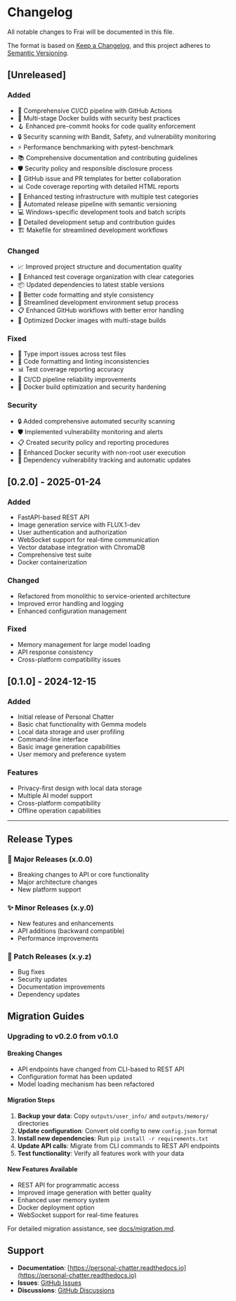 # Changelog

All notable changes to Frai will be documented in this file.

The format is based on [Keep a Changelog](https://keepachangelog.com/en/1.0.0/),
and this project adheres to [Semantic Versioning](https://semver.org/spec/v2.0.0.html).

## [Unreleased]

### Added
- 🔧 Comprehensive CI/CD pipeline with GitHub Actions
- 🐳 Multi-stage Docker builds with security best practices
- 🪝 Enhanced pre-commit hooks for code quality enforcement
- 🔒 Security scanning with Bandit, Safety, and vulnerability monitoring
- ⚡ Performance benchmarking with pytest-benchmark
- 📚 Comprehensive documentation and contributing guidelines
- 🛡️ Security policy and responsible disclosure process
- 🎯 GitHub issue and PR templates for better collaboration
- 📊 Code coverage reporting with detailed HTML reports
- 🧪 Enhanced testing infrastructure with multiple test categories
- 🔄 Automated release pipeline with semantic versioning
- 💻 Windows-specific development tools and batch scripts
- 📝 Detailed development setup and contribution guides
- 🏗️ Makefile for streamlined development workflows

### Changed
- 📈 Improved project structure and documentation quality
- 🧪 Enhanced test coverage organization with clear categories
- 📦 Updated dependencies to latest stable versions
- 🎨 Better code formatting and style consistency
- 🔧 Streamlined development environment setup process
- 📋 Enhanced GitHub workflows with better error handling
- 🐳 Optimized Docker images with multi-stage builds

### Fixed
- 🔧 Type import issues across test files
- 🎨 Code formatting and linting inconsistencies  
- 📊 Test coverage reporting accuracy
- 🔄 CI/CD pipeline reliability improvements
- 🐳 Docker build optimization and security hardening

### Security
- 🔒 Added comprehensive automated security scanning
- 🛡️ Implemented vulnerability monitoring and alerts
- 📋 Created security policy and reporting procedures
- 🔐 Enhanced Docker security with non-root user execution
- 🚨 Dependency vulnerability tracking and automatic updates

## [0.2.0] - 2025-01-24

### Added
- FastAPI-based REST API
- Image generation service with FLUX.1-dev
- User authentication and authorization
- WebSocket support for real-time communication
- Vector database integration with ChromaDB
- Comprehensive test suite
- Docker containerization

### Changed
- Refactored from monolithic to service-oriented architecture
- Improved error handling and logging
- Enhanced configuration management

### Fixed
- Memory management for large model loading
- API response consistency
- Cross-platform compatibility issues

## [0.1.0] - 2024-12-15

### Added
- Initial release of Personal Chatter
- Basic chat functionality with Gemma models
- Local data storage and user profiling
- Command-line interface
- Basic image generation capabilities
- User memory and preference system

### Features
- Privacy-first design with local data storage
- Multiple AI model support
- Cross-platform compatibility
- Offline operation capabilities

---

## Release Types

### 🚀 Major Releases (x.0.0)
- Breaking changes to API or core functionality
- Major architecture changes
- New platform support

### ✨ Minor Releases (x.y.0)
- New features and enhancements
- API additions (backward compatible)
- Performance improvements

### 🐛 Patch Releases (x.y.z)
- Bug fixes
- Security updates
- Documentation improvements
- Dependency updates

## Migration Guides

### Upgrading to v0.2.0 from v0.1.0

#### Breaking Changes
- API endpoints have changed from CLI-based to REST API
- Configuration format has been updated
- Model loading mechanism has been refactored

#### Migration Steps
1. **Backup your data**: Copy `outputs/user_info/` and `outputs/memory/` directories
2. **Update configuration**: Convert old config to new `config.json` format
3. **Install new dependencies**: Run `pip install -r requirements.txt`
4. **Update API calls**: Migrate from CLI commands to REST API endpoints
5. **Test functionality**: Verify all features work with your data

#### New Features Available
- REST API for programmatic access
- Improved image generation with better quality
- Enhanced user memory system
- Docker deployment option
- WebSocket support for real-time features

For detailed migration assistance, see [docs/migration.md](docs/migration.md).

## Support

- **Documentation**: [https://personal-chatter.readthedocs.io](https://personal-chatter.readthedocs.io)
- **Issues**: [GitHub Issues](https://github.com/your-org/personal-chatter/issues)
- **Discussions**: [GitHub Discussions](https://github.com/your-org/personal-chatter/discussions)
